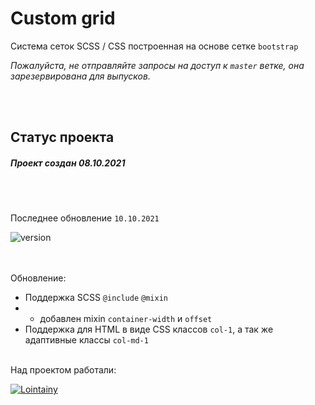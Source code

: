 # Custom grid

Система сеток SCSS / CSS построенная на основе сетке `bootstrap`

_Пожалуйста, не отправляйте запросы на доступ к `master` ветке, она зарезервирована для выпусков._

<br/><br/>

## Статус проекта

##### Проект создан 08.10.2021

<br/><br/>

<!-- обновление проекта -->

Последнее обновление `10.10.2021`

![version](https://img.shields.io/badge/ver-1.1-2C394B?style=for-the-badge&labelColor=ECA013&logoColor=FFF)

<br/><br/>
Обновление:

<!-- Текущее обновление-->

- Поддержка SCSS `@include` `@mixin`
- - добавлен mixin `container-width` и `offset`
- Поддержка для HTML в виде CSS классов `col-1`, а так же адаптивные классы `col-md-1`
  <br></br>

Над проектом работали:

[![Lointainy](https://img.shields.io/badge/-lointainy-ECA013?style=for-the-badge&logo=github&&logoColor=FFF)](https://github.com/Lointainy)
<br/><br/>
